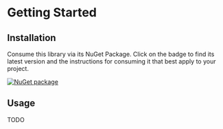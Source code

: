 # Getting Started

## Installation

Consume this library via its NuGet Package.
Click on the badge to find its latest version and the instructions for consuming it that best apply to your project.

[![NuGet package](https://img.shields.io/nuget/v/Microsoft.VisualStudio.Validation.svg)](https://nuget.org/packages/Microsoft.VisualStudio.Validation)

## Usage

TODO
